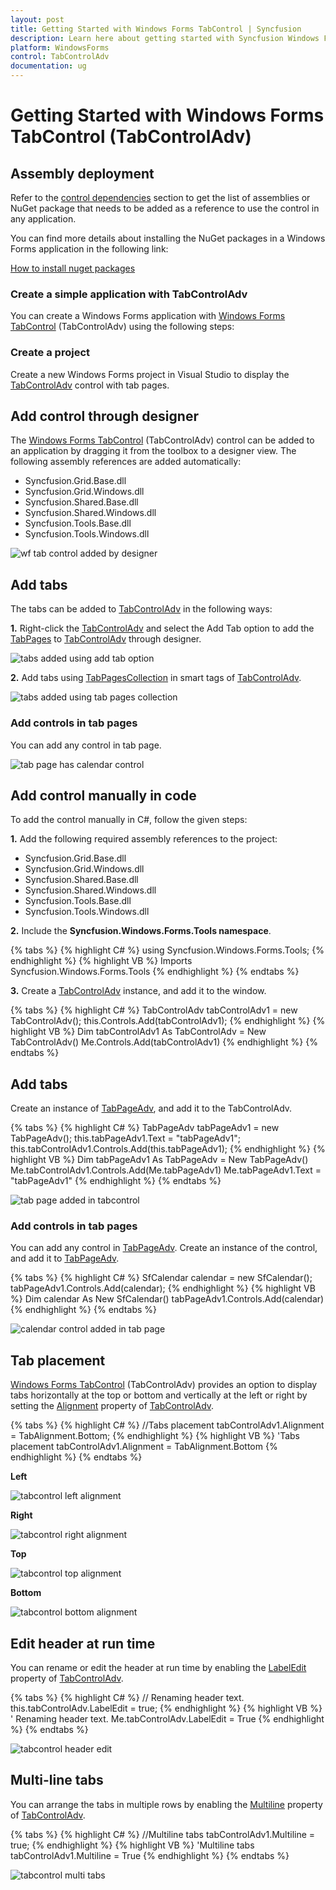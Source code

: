 ```yaml
---
layout: post
title: Getting Started with Windows Forms TabControl | Syncfusion
description: Learn here about getting started with Syncfusion Windows Forms TabControl (TabControlAdv) control, its elements and more details.
platform: WindowsForms
control: TabControlAdv 
documentation: ug
---
```


# Getting Started with Windows Forms TabControl (TabControlAdv)

## Assembly deployment

Refer to the [control dependencies](https://help.syncfusion.com/windowsforms/control-dependencies#tabcontroladv) section to get the list of assemblies or NuGet package that needs to be added as a reference to use the control in any application.

You can find more details about installing the NuGet packages in a Windows Forms application in the following link:

[How to install nuget packages](https://help.syncfusion.com/windowsforms/installation/install-nuget-packages)

### Create a simple application with TabControlAdv

You can create a Windows Forms application with [Windows Forms TabControl](https://www.syncfusion.com/winforms-ui-controls/tabcontrol) (TabControlAdv) using the following steps:

### Create a project

Create a new Windows Forms project in Visual Studio to display the [TabControlAdv](https://help.syncfusion.com/cr/windowsforms/Syncfusion.Windows.Forms.Tools.TabControlAdv.html) control with tab pages.

## Add control through designer

The [Windows Forms TabControl](https://www.syncfusion.com/winforms-ui-controls/tabcontrol) (TabControlAdv) control can be added to an application by dragging it from the toolbox to a designer view. The following assembly references are added automatically:

* Syncfusion.Grid.Base.dll
* Syncfusion.Grid.Windows.dll
* Syncfusion.Shared.Base.dll
* Syncfusion.Shared.Windows.dll
* Syncfusion.Tools.Base.dll
* Syncfusion.Tools.Windows.dll

![wf tab control added by designer](GettingStarted_images/wf-tabcontrol-added-by-designer.png)

## Add tabs

The tabs can be added to [TabControlAdv](https://help.syncfusion.com/cr/windowsforms/Syncfusion.Windows.Forms.Tools.TabControlAdv.html) in the following ways:

**1.** Right-click the [TabControlAdv](https://help.syncfusion.com/cr/windowsforms/Syncfusion.Windows.Forms.Tools.TabControlAdv.html) and select the Add Tab option to add the [TabPages](https://help.syncfusion.com/cr/windowsforms/Syncfusion.Windows.Forms.Tools.TabControlAdv.html#Syncfusion_Windows_Forms_Tools_TabControlAdv_TabPages) to [TabControlAdv](https://help.syncfusion.com/cr/windowsforms/Syncfusion.Windows.Forms.Tools.TabControlAdv.html) through designer.

![tabs added using add tab option](GettingStarted_images/AddingTabs.png)

**2.** Add tabs using [TabPagesCollection](https://help.syncfusion.com/cr/windowsforms/Syncfusion.Windows.Forms.Tools.TabControlAdv.html#Syncfusion_Windows_Forms_Tools_TabControlAdv_TabPages) in smart tags of [TabControlAdv](https://help.syncfusion.com/cr/windowsforms/Syncfusion.Windows.Forms.Tools.TabControlAdv.html).

![tabs added using tab pages collection](GettingStarted_images/wf-tab-page-added-by-designer.png)

### Add controls in tab pages

You can add any control in tab page.

![tab page has calendar control](GettingStarted_images/calendar-control-added-in-tabpage.png)

## Add control manually in code

To add the control manually in C#, follow the given steps:

**1.** Add the following required assembly references to the project: 

  * Syncfusion.Grid.Base.dll
  * Syncfusion.Grid.Windows.dll
  * Syncfusion.Shared.Base.dll
  * Syncfusion.Shared.Windows.dll
  * Syncfusion.Tools.Base.dll
  * Syncfusion.Tools.Windows.dll

**2.** Include the **Syncfusion.Windows.Forms.Tools namespace**.

  {% tabs %}
  {% highlight C# %}
  using Syncfusion.Windows.Forms.Tools;
  {% endhighlight %}
  {% highlight VB %}
  Imports Syncfusion.Windows.Forms.Tools
  {% endhighlight %}
  {% endtabs %}

**3.** Create a [TabControlAdv](https://help.syncfusion.com/cr/windowsforms/Syncfusion.Windows.Forms.Tools.TabControlAdv.html) instance, and add it to the window.

  {% tabs %}
  {% highlight C# %}
  TabControlAdv tabControlAdv1 = new TabControlAdv();
  this.Controls.Add(tabControlAdv1);
  {% endhighlight %}
  {% highlight VB %}
  Dim tabControlAdv1 As TabControlAdv = New TabControlAdv()
  Me.Controls.Add(tabControlAdv1)
  {% endhighlight %}
  {% endtabs %}

## Add tabs

Create an instance of [TabPageAdv](https://help.syncfusion.com/cr/windowsforms/Syncfusion.Windows.Forms.Tools.TabPageAdv.html), and add it to the TabControlAdv.

{% tabs %}
{% highlight C# %}
TabPageAdv tabPageAdv1 = new TabPageAdv();
this.tabPageAdv1.Text = "tabPageAdv1";
this.tabControlAdv1.Controls.Add(this.tabPageAdv1);
{% endhighlight %}
{% highlight VB %}
Dim tabPageAdv1 As TabPageAdv = New TabPageAdv()
Me.tabControlAdv1.Controls.Add(Me.tabPageAdv1)
Me.tabPageAdv1.Text = "tabPageAdv1"
{% endhighlight %}
{% endtabs %}

![tab page added in tabcontrol](GettingStarted_images/tabpage.png)

### Add controls in tab pages

You can add any control in [TabPageAdv](https://help.syncfusion.com/cr/windowsforms/Syncfusion.Windows.Forms.Tools.TabPageAdv.html). Create an instance of the control, and add it to [TabPageAdv](https://help.syncfusion.com/cr/windowsforms/Syncfusion.Windows.Forms.Tools.TabPageAdv.html).

{% tabs %}
{% highlight C# %}
SfCalendar calendar = new SfCalendar();
tabPageAdv1.Controls.Add(calendar);
{% endhighlight %}
{% highlight VB %}
Dim calendar As New SfCalendar()
tabPageAdv1.Controls.Add(calendar)
{% endhighlight %}
{% endtabs %}

![calendar control added in tab page](GettingStarted_images/calendar-control-added-in-tabpage-new.png)

## Tab placement

[Windows Forms TabControl](https://help.syncfusion.com/cr/windowsforms/Syncfusion.Windows.Forms.Tools.TabControlAdv.html) (TabControlAdv) provides an option to display tabs horizontally at the top or bottom and vertically at the left or right by setting the [Alignment](https://help.syncfusion.com/cr/windowsforms/Syncfusion.Windows.Forms.Tools.TabControlAdv.html#Syncfusion_Windows_Forms_Tools_TabControlAdv_Alignment) property of [TabControlAdv](https://help.syncfusion.com/cr/windowsforms/Syncfusion.Windows.Forms.Tools.TabControlAdv.html).

{% tabs %}
{% highlight C# %}
//Tabs placement
tabControlAdv1.Alignment = TabAlignment.Bottom;
{% endhighlight %}
{% highlight VB %}
'Tabs placement
tabControlAdv1.Alignment = TabAlignment.Bottom
{% endhighlight %}
{% endtabs %}

**Left**

![tabcontrol left alignment](GettingStarted_images/tabcontrol-left-alignment.png)

**Right**

![tabcontrol right alignment](GettingStarted_images/tabcontrol-right-alignment.png)

**Top**

![tabcontrol top alignment](GettingStarted_images/tabcontrol-top-alignment.png)

**Bottom**

![tabcontrol bottom alignment](GettingStarted_images/tabcontrol-bottom-alignment.png)

## Edit header at run time

You can rename or edit the header at run time by enabling the [LabelEdit](https://help.syncfusion.com/cr/windowsforms/Syncfusion.Windows.Forms.Tools.TabControlAdv.html#Syncfusion_Windows_Forms_Tools_TabControlAdv_LabelEdit) property of [TabControlAdv](https://help.syncfusion.com/cr/windowsforms/Syncfusion.Windows.Forms.Tools.TabControlAdv.html). 

{% tabs %}
{% highlight C# %}
// Renaming header text.
this.tabControlAdv.LabelEdit = true;
{% endhighlight %}
{% highlight VB %}
' Renaming header text.
Me.tabControlAdv.LabelEdit = True
{% endhighlight %}
{% endtabs %}

![tabcontrol header edit](GettingStarted_images/tabcontrol-header-edit-option.png)

## Multi-line tabs

You can arrange the tabs in multiple rows by enabling the [Multiline](https://help.syncfusion.com/cr/windowsforms/Syncfusion.Windows.Forms.Tools.TabControlAdv.html#Syncfusion_Windows_Forms_Tools_TabControlAdv_Multiline) property of [TabControlAdv](https://help.syncfusion.com/cr/windowsforms/Syncfusion.Windows.Forms.Tools.TabControlAdv.html).

{% tabs %}
{% highlight C# %}
//Multiline tabs
tabControlAdv1.Multiline = true;
{% endhighlight %}
{% highlight VB %}
'Multiline tabs
tabControlAdv1.Multiline = True
{% endhighlight %}
{% endtabs %}

![tabcontrol multi tabs](GettingStarted_images/tabcontrol-multi-tabs.png)

